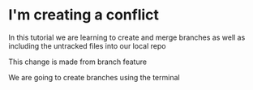 # I'm creating a conflict 

In this tutorial we are learning to create and merge branches as well as including the untracked files into our local repo

This change is made from branch feature 

We are going to create branches using the terminal
